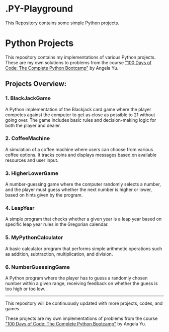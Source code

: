 # .PY-Playground
This Repository contains some simple Python projects.

# Python Projects

This repository contains my implementations of various Python projects. These are my own solutions to problems from the course ["100 Days of Code: The Complete Python Bootcamp"](https://www.udemy.com/course/100-days-of-code/?couponCode=KEEPLEARNING) by Angela Yu.

## Projects Overview:

### 1. **BlackJackGame**
A Python implementation of the Blackjack card game where the player competes against the computer to get as close as possible to 21 without going over. The game includes basic rules and decision-making logic for both the player and dealer.

### 2. **CoffeeMachine**
A simulation of a coffee machine where users can choose from various coffee options. It tracks coins and displays messages based on available resources and user input.

### 3. **HigherLowerGame**
A number-guessing game where the computer randomly selects a number, and the player must guess whether the next number is higher or lower, based on hints given by the program.

### 4. **LeapYear**
A simple program that checks whether a given year is a leap year based on specific leap year rules in the Gregorian calendar.

### 5. **MyPythonCalculator**
A basic calculator program that performs simple arithmetic operations such as addition, subtraction, multiplication, and division.

### 6. **NumberGuessingGame**
A Python program where the player has to guess a randomly chosen number within a given range, receiving feedback on whether the guess is too high or too low.

---

This repository will be continuously updated with more projects, codes, and games


These projects are my own implementations of problems from the course ["100 Days of Code: The Complete Python Bootcamp"](https://www.udemy.com/course/100-days-of-code/?couponCode=KEEPLEARNING) by Angela Yu.
